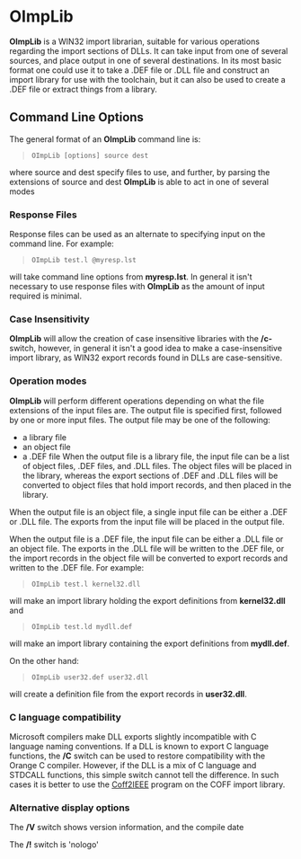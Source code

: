 # OImpLib

 
 **OImpLib** is a WIN32 import librarian, suitable for various operations regarding the import sections of DLLs.  It can take input from one of several sources, and place output in one of several destinations.  In its most basic format one could use it to take a .DEF file or .DLL file and construct an import library for use with the toolchain, but it can also be used to create a .DEF file or extract things from a library.


## Command Line Options

 
 The general format of an **OImpLib** command line is:
 
>     OImpLib [options] source dest
 
 where source and dest specify files to use, and further, by parsing the extensions of source and dest **OImpLib** is able to act in one of several modes


### Response Files

 Response files can be used as an alternate to specifying input on the command line.  For example:
 
>     OImpLib test.l @myresp.lst
 
 will take command line options from **myresp.lst**.  In general it isn't necessary to use response files with **OImpLib** as the amount of input required is minimal.


### Case Insensitivity
 

 
 **OImpLib** will allow the creation of case insensitive libraries with the **/c-** switch, however, in general it isn't a good idea to make a case-insensitive import library, as WIN32 export records  found in DLLs are case-sensitive.


###


### Operation modes
 

 **OImpLib** will perform different operations depending on what the file extensions of the input files are.  The output file is specified first, followed by one or more input files.  The output file may be one of the following:
 
* a library file
* an object file
* a .DEF file
  When the output file is a library file, the input file can be a list of object files, .DEF files, and .DLL files.  The object files will be placed in the library, whereas the export sections of .DEF and .DLL files will be converted to object files that hold import records, and then placed in the library.
 
 When the output file is an object file, a single input file can be either a .DEF or .DLL file.  The exports from the input file will be placed in the output file.
 
 When the output file is a .DEF file, the input file can be either a .DLL file or an object file.  The exports in the .DLL file will be written to the .DEF file, or the import records in the object file will be converted to export records and written to the .DEF file.  For example:
 
>     OImpLib test.l kernel32.dll
 
 will make an import library holding the export definitions from **kernel32.dll** and
 
>     OImpLib test.ld mydll.def
 
 will make an import library containing the export definitions from **mydll.def**.
 
 On the other hand:
 
>     OImpLib user32.def user32.dll
 
 will create a definition file from the export records in **user32.dll**.


### C language compatibility

 Microsoft compilers make DLL exports slightly incompatible with C language naming conventions.
If a DLL is known to export C language functions, the **/C** switch can be used to restore compatibility
with the Orange C compiler.   However, if the DLL is a mix of C language and STDCALL functions, this simple
switch cannot tell the difference.   In such cases it is better to use the [Coff2IEEE](Coff2IEEE.md) program on the COFF import library.
 
### Alternative display options

 The **/V** switch shows version information, and the compile date

 The **/!** switch is 'nologo'

 
 

